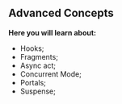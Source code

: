 ## Advanced Concepts

**Here you will learn about:**

- Hooks;
- Fragments;
- Async act;
- Concurrent Mode;
- Portals;
- Suspense;

